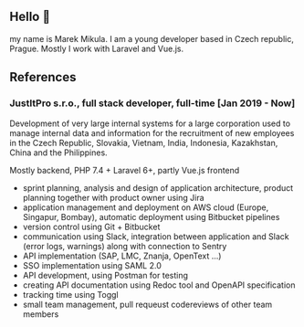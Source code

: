 ## Hello 👋

my name is Marek Mikula. I am a young developer based in Czech republic, Prague. Mostly I work with Laravel and Vue.js.

## References

### JustItPro s.r.o., full stack developer, full-time \[Jan 2019 - Now\]

Development of very large internal systems for a large corporation used to manage internal data and information for the recruitment of new employees in the Czech Republic, Slovakia, Vietnam, India, Indonesia, Kazakhstan, China and the Philippines.

Mostly backend, PHP 7.4 + Laravel 6+, partly Vue.js frontend

- sprint planning, analysis and design of application architecture, product planning together with product owner using Jira
- application management and deployment on AWS cloud (Europe, Singapur, Bombay), automatic deployment using Bitbucket pipelines
- version control using Git + Bitbucket
- communication using Slack, integration between application and Slack (error logs, warnings) along with connection to Sentry
- API implementation (SAP, LMC, Znanja, OpenText ...)
- SSO implementation using SAML 2.0
- API development, using Postman for testing
- creating API documentation using Redoc tool and OpenAPI specification
- tracking time using Toggl
- small team management, pull requeust codereviews of other team members
